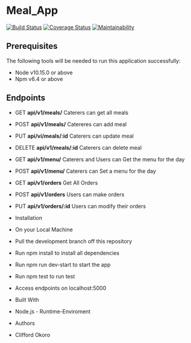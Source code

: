 # Meal_App

[![Build Status](https://travis-ci.com/Cliffosa/Meal_App.svg?branch=develop)](https://travis-ci.com/Cliffosa/Meal_App)
[![Coverage Status](https://coveralls.io/repos/github/Cliffosa/Meal_App/badge.svg?branch=master)](https://coveralls.io/github/Cliffosa/Meal_App?branch=develop)
[![Maintainability](https://api.codeclimate.com/v1/badges/729c1d09f27c491af278/maintainability)](https://codeclimate.com/github/Cliffosa/Meal_App/maintainability)

## Prerequisites

The following tools will be needed to run this application successfully:

- Node v10.15.0 or above
- Npm v6.4 or above

## Endpoints

- GET **api/v1/meals/** Caterers can get all meals
- POST **api/v1/meals/** Catereres can add meal
- PUT **api/vi/meals/:id** Caterers can update meal
- DELETE **api/v1/meals/:id** Caterers can delete meal
- GET **api/v1/menu/** Caterers and Users can Get the menu for the day
- POST **api/v1/menu/** Caterers can Set a menu for the day
- GET **api/v1/orders** Get All Orders
- POST **api/v1/orders** Users can make orders
- PUT **api/v1/orders/:id** Users can modify their orders

- Installation
- On your Local Machine

- Pull the development branch off this repository

- Run npm install to install all dependencies

- Run npm run dev-start to start the app

- Run npm test to run test

- Access endpoints on localhost:5000

- Built With

- Node.js - Runtime-Enviroment

- Authors

- Clifford Okoro

